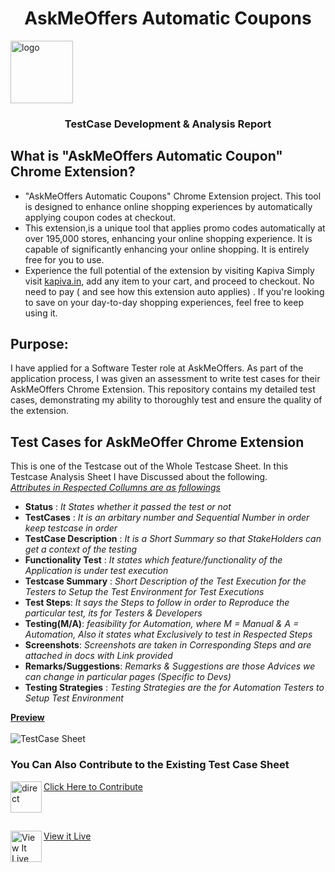<h1 align="center">AskMeOffers Automatic Coupons</h1>  
<img src="https://github.com/Indranilsen09/AskMeOffers_TestCase_Analysis/assets/126322554/f9805173-b37c-4bbd-9abb-69cf02987adc" alt="logo" width="100" height="100" align="center">
<h3 align = "center"> TestCase Development & Analysis Report </h3>

## What is "AskMeOffers Automatic Coupon" Chrome Extension?
-  "AskMeOffers Automatic Coupons" Chrome Extension project. This tool is designed to enhance online shopping experiences by automatically applying coupon codes at checkout.
-  This extension,is a unique tool that applies promo codes automatically at over 195,000 stores, enhancing your online shopping experience. It is capable of significantly enhancing your online shopping. It is entirely free for you to use.
- Experience the full potential of the extension by visiting Kapiva Simply visit [kapiva.in](https://kapiva.in), add any item to your cart, and proceed to checkout. No need to pay ( and see how this extension auto applies) .
If you're looking to save on your day-to-day shopping experiences, feel free to keep using it.

## Purpose:
  I have applied for a Software Tester role at AskMeOffers. As part of the application process, I was given an assessment to write test cases for their AskMeOffers Chrome Extension. This repository contains my detailed test cases, demonstrating my ability to thoroughly test and ensure the quality of the extension.

## Test Cases for AskMeOffer Chrome Extension
This is one of the Testcase out of the Whole Testcase Sheet. In this Testcase Analysis Sheet I have Discussed about the following. <br>
<u>_Attributes in Respected Collumns are as followings_ </u>
- **Status** :               _It States whether it passed the test or not_ 
- **TestCases** :            _It is an arbitary number and Sequential Number in order keep testcase in order_
- **TestCase Description** : _It is a Short Summary so that StakeHolders can get a context of the testing_
- **Functionality Test** :   _It states which feature/functionality of the Application is under test execution_
- **Testcase Summary** :     _Short Description of the Test Execution for the Testers to Setup the Test Environment for Test Executions_
- **Test Steps**:            _It says the Steps to follow in order to Reproduce the particular test, its for Testers & Developers_
- **Testing(M/A)**:          _feasibility for Automation, where M = Manual & A = Automation, Also it states what Exclusively to test in Respected Steps_
- **Screenshots**:           _Screenshots are taken in Corresponding Steps and are attached in docs with Link provided_
- **Remarks/Suggestions**:   _Remarks & Suggestions are those Advices we can change in particular pages (Specific to Devs)_
- **Testing Strategies** :   _Testing Strategies are the for Automation Testers to Setup Test Environment_

<u> **Preview** </u> <br>  
![TestCase Sheet](https://github.com/Indranilsen09/AskMeOffers_TestCase_Analysis/assets/126322554/1959c17c-e7da-4ba4-b29c-678273dd1ce4)

### You Can Also Contribute to the Existing Test Case Sheet
<img src="https://github.com/Indranilsen09/AskMeOffers_TestCase_Analysis/assets/126322554/49dc1b4e-2517-4da5-957c-1fd2b5b48938" alt="direct" width="50" height="50" align ="left">[Click Here to Contribute](https://docs.google.com/spreadsheets/d/1OEtJxfjw959P2ZroYLA0mI5V0UKXiENmVMEr7ZG5WPE/edit?usp=sharing)  

<br>  

<br>  

<img src="https://github.com/Indranilsen09/AskMeOffers_TestCase_Analysis/assets/126322554/52b5cc2c-58ec-4d1b-b594-6d7c75ef2d01" alt ="View It Live" width="50" height="50" align="left"> [View it Live](https://indranilsen09.github.io/AskMeOffers_TestCase_Analysis/testcases.html)



